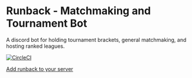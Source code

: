 # Runback - Matchmaking and Tournament Bot
A discord bot for holding tournament brackets, general matchmaking, and hosting ranked leagues.

[![CircleCI](https://circleci.com/gh/tristan-zander/runback.svg?style=svg)](https://circleci.com/gh/tristan-zander/runback)

[Add runback to your server](https://discord.com/api/oauth2/authorize?client_id=937911661942169640&permissions=397284543552&scope=bot%20applications.commands)
